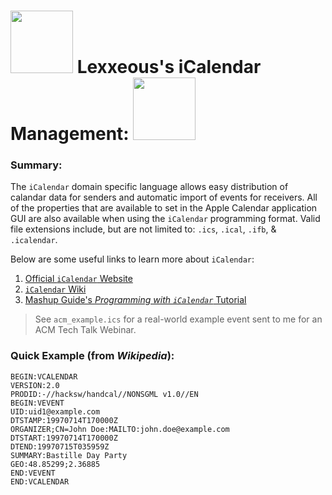 <!-- iCalendar Management -->

# <img src="../.pics/Lexxeous/lexx_headshot_clear.png" width="100px"/> Lexxeous's iCalendar Management: <img src="../.pics/iCalendar/icalendar_logo.png" width="100"/>

### Summary:

The `iCalendar` domain specific language allows easy distribution of calandar data for senders and automatic import of events for receivers. All of the properties that are available to set in the Apple Calendar application GUI are also available when using the `iCalendar` programming format. Valid file extensions include, but are not limited to: `.ics`, `.ical`, `.ifb`, & `.icalendar`.

Below are some useful links to learn more about `iCalendar`:

1. [Official `iCalendar` Website](https://icalendar.org/)
2. [`iCalendar` Wiki](https://en.wikipedia.org/wiki/ICalendar)
3. [Mashup Guide's *Programming with `iCalendar`* Tutorial](https://mashupguide.net/1.0/html/ch15s04.xhtml)

> See `acm_example.ics` for a real-world example event sent to me for an ACM Tech Talk Webinar.

### Quick Example (from *Wikipedia*):

```icalendar
BEGIN:VCALENDAR
VERSION:2.0
PRODID:-//hacksw/handcal//NONSGML v1.0//EN
BEGIN:VEVENT
UID:uid1@example.com
DTSTAMP:19970714T170000Z
ORGANIZER;CN=John Doe:MAILTO:john.doe@example.com
DTSTART:19970714T170000Z
DTEND:19970715T035959Z
SUMMARY:Bastille Day Party
GEO:48.85299;2.36885
END:VEVENT
END:VCALENDAR
```